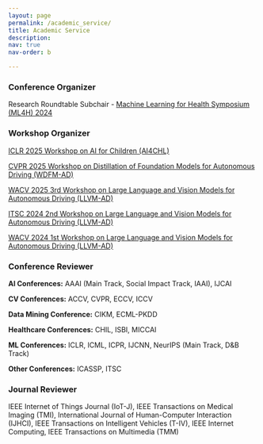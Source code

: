 ```yaml
---
layout: page
permalink: /academic_service/
title: Academic Service
description:
nav: true
nav-order: b

---
```


### Conference Organizer

Research Roundtable Subchair - [Machine Learning for Health Symposium (ML4H) 2024](https://ahli.cc/ml4h/)

### Workshop Organizer
[ICLR 2025 Workshop on AI for Children (AI4CHL)](https://pediamedai.com/ai4chl/)

[CVPR 2025 Workshop on Distillation of Foundation Models for Autonomous Driving (WDFM-AD)](https://wdfm-ad.github.io/)

[WACV 2025 3rd Workshop on Large Language and Vision Models for Autonomous Driving (LLVM-AD)](https://llvm-ad.github.io/)

[ITSC 2024 2nd Workshop on Large Language and Vision Models for Autonomous Driving (LLVM-AD)](https://llvm-ad.github.io/)

[WACV 2024 1st Workshop on Large Language and Vision Models for Autonomous Driving (LLVM-AD)](https://llvm-ad.github.io/)

### Conference Reviewer

**AI Conferences:** AAAI (Main Track, Social Impact Track, IAAI), IJCAI

**CV Conferences:** ACCV, CVPR, ECCV, ICCV

**Data Mining Conference:** CIKM, ECML-PKDD

**Healthcare Conferences:** CHIL, ISBI, MICCAI

**ML Conferences:** ICLR, ICML, ICPR, IJCNN, NeurIPS (Main Track, D&B Track)

**Other Conferences:** ICASSP, ITSC

### Journal Reviewer

IEEE Internet of Things Journal (IoT-J), IEEE Transactions on Medical Imaging (TMI), International Journal of Human-Computer Interaction (IJHCI), IEEE Transactions on Intelligent Vehicles (T-IV), IEEE Internet Computing, IEEE Transactions on Multimedia (TMM)

